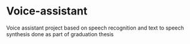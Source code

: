 # Voice-assistant
Voice assistant project based on speech recognition and text to speech synthesis done as part of graduation thesis
